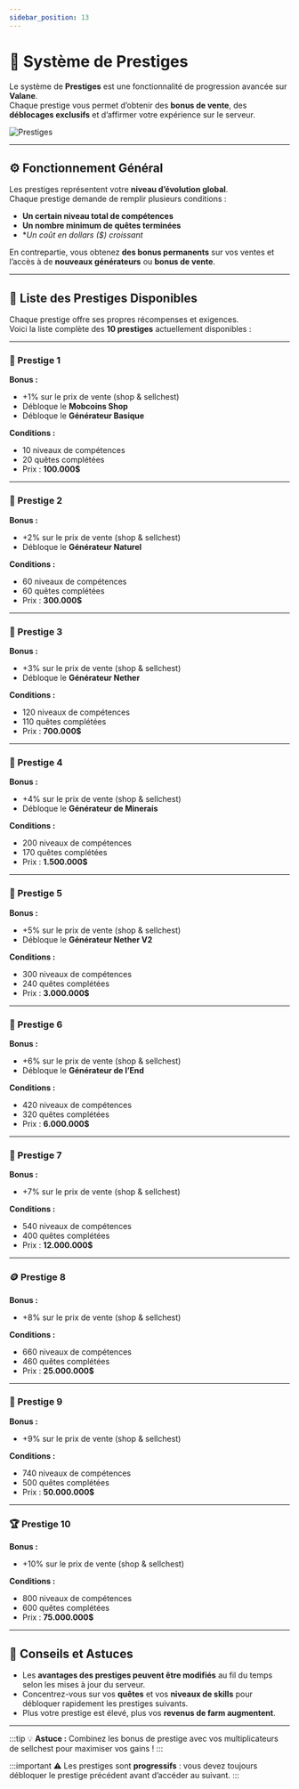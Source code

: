 ```yaml
---
sidebar_position: 13
---
```


# 💎 Système de Prestiges

Le système de **Prestiges** est une fonctionnalité de progression avancée sur **Valane**.  
Chaque prestige vous permet d’obtenir des **bonus de vente**, des **déblocages exclusifs** et d’affirmer votre expérience sur le serveur.

![Prestiges](/img/prestiges/prestiges.png)

---

## ⚙️ Fonctionnement Général

Les prestiges représentent votre **niveau d’évolution global**.  
Chaque prestige demande de remplir plusieurs conditions :

- **Un certain niveau total de compétences**  
- **Un nombre minimum de quêtes terminées**  
- **Un coût en dollars ($) croissant*  

En contrepartie, vous obtenez **des bonus permanents** sur vos ventes et l’accès à de **nouveaux générateurs** ou **bonus de vente**.

---

## 📜 Liste des Prestiges Disponibles

Chaque prestige offre ses propres récompenses et exigences.  
Voici la liste complète des **10 prestiges** actuellement disponibles :

---

### 🥇 Prestige 1

**Bonus :**
- +1% sur le prix de vente (shop & sellchest)  
- Débloque le **Mobcoins Shop**  
- Débloque le **Générateur Basique**

**Conditions :**
- 10 niveaux de compétences 
- 20 quêtes complétées
- Prix : **100.000$**

---

### 🥈 Prestige 2

**Bonus :**
- +2% sur le prix de vente (shop & sellchest)  
- Débloque le **Générateur Naturel**

**Conditions :**
- 60 niveaux de compétences  
- 60 quêtes complétées  
- Prix : **300.000$**

---

### 🥉 Prestige 3

**Bonus :**
- +3% sur le prix de vente (shop & sellchest)  
- Débloque le **Générateur Nether**

**Conditions :**
- 120 niveaux de compétences  
- 110 quêtes complétées  
- Prix : **700.000$**

---

### 💠 Prestige 4

**Bonus :**
- +4% sur le prix de vente (shop & sellchest)  
- Débloque le **Générateur de Minerais**

**Conditions :**
- 200 niveaux de compétences  
- 170 quêtes complétées  
- Prix : **1.500.000$**

---

### 🔱 Prestige 5

**Bonus :**
- +5% sur le prix de vente (shop & sellchest)  
- Débloque le **Générateur Nether V2**

**Conditions :**
- 300 niveaux de compétences  
- 240 quêtes complétées  
- Prix : **3.000.000$**

---

### 🔷 Prestige 6

**Bonus :**
- +6% sur le prix de vente (shop & sellchest)  
- Débloque le **Générateur de l’End**

**Conditions :**
- 420 niveaux de compétences  
- 320 quêtes complétées  
- Prix : **6.000.000$**

---

### 💎 Prestige 7

**Bonus :**
- +7% sur le prix de vente (shop & sellchest)

**Conditions :**
- 540 niveaux de compétences  
- 400 quêtes complétées  
- Prix : **12.000.000$**

---

### 🪙 Prestige 8

**Bonus :**
- +8% sur le prix de vente (shop & sellchest)

**Conditions :**
- 660 niveaux de compétences  
- 460 quêtes complétées  
- Prix : **25.000.000$**

---

### 🧱 Prestige 9

**Bonus :**
- +9% sur le prix de vente (shop & sellchest)

**Conditions :**
- 740 niveaux de compétences  
- 500 quêtes complétées  
- Prix : **50.000.000$**

---

### 🏆 Prestige 10

**Bonus :**
- +10% sur le prix de vente (shop & sellchest)

**Conditions :**
- 800 niveaux de compétences  
- 600 quêtes complétées  
- Prix : **75.000.000$**

---

## 🧩 Conseils et Astuces

- Les **avantages des prestiges peuvent être modifiés** au fil du temps selon les mises à jour du serveur.
- Concentrez-vous sur vos **quêtes** et vos **niveaux de skills** pour débloquer rapidement les prestiges suivants.  
- Plus votre prestige est élevé, plus vos **revenus de farm augmentent**.

---

:::tip
💡 **Astuce :** Combinez les bonus de prestige avec vos multiplicateurs de sellchest pour maximiser vos gains !
:::

:::important
⚠️ Les prestiges sont **progressifs** : vous devez toujours débloquer le prestige précédent avant d’accéder au suivant.
:::

